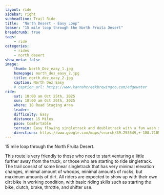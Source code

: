 ```yaml
---
layout: ride
sidebar: right
subheadline: Trail Ride
title:  "North Desert - Easy Loop"
teaser: "15 mile loop through the North Fruita Desert"
breadcrumb: true
tags:
    - ride
categories:
    - rides
    - north_desert
show_meta: false    
image:
    thumb: North_Dez_easy_1.jpg
    homepage: north_dez_easy_2.jpg
    title: north_dez_easy_2.jpg
    caption: North Dez Easy
    # caption_url: https://www.kannahcreekbrewingco.com/edgewater
ride:
    sat: 10:00 am Oct 25th, 2025
    sun: 10:00 am Oct 26th, 2025
    where: 18 Road Staging Area
    leader: 
    difficulty: Easy
    distance: 15 Miles
    pace: Comfortable
    terrain: Easy flowing singletrack and doubletrack with a fun wash section
    directions: https://www.google.com/maps/search/39.255649,+-108.718538?entry=tts&g_ep=EgoyMDI0MDgyMS4wKgBIAVAD
---
```

15 mile loop through the North Fruita Desert.  

This route is very friendly to those who need to start venturing a little further away from the truck, or those who are starting to ride singletrack. The trail consist of some linear singletrack that has very minimal elevation changes, minimal amount of whoops, minimal amounts of rocks, but maximum amounts of dirt. All riders are expected to show up with their own dirt bike in working condition, with basic riding skills such as starting the bike, clutch, brake, throttle, and shifter use. 